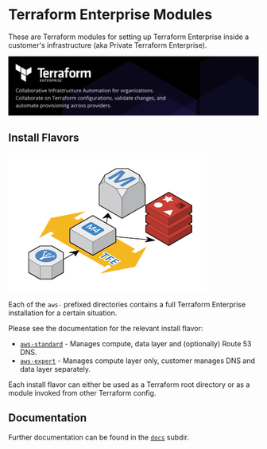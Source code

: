 # Terraform Enterprise Modules

These are Terraform modules for setting up Terraform Enterprise inside a customer's infrastructure (aka Private Terraform Enterprise).

[![terraform-enterprise-banner](docs/assets/terraform-enterprise-banner.png)](https://www.hashicorp.com/products/terraform/)

## Install Flavors

![aws-infra-architecture](docs/assets/aws-infra-architecture.png)

Each of the `aws-` prefixed directories contains a full Terraform Enterprise installation for a certain situation.

Please see the documentation for the relevant install flavor:

* [`aws-standard`](aws-standard/) - Manages compute, data layer and (optionally) Route 53 DNS.
* [`aws-expert`](aws-expert/) - Manages compute layer only, customer manages DNS and data layer separately.

Each install flavor can either be used as a Terraform root directory or as a module invoked from other Terraform config.

## Documentation

Further documentation can be found in the [`docs`](docs/) subdir.
